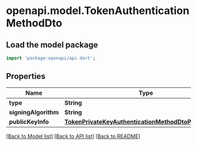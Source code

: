 # openapi.model.TokenAuthenticationMethodDto

## Load the model package

```dart
import 'package:openapi/api.dart';
```

## Properties

| Name                 | Type                                                                                                              | Description | Notes |
| -------------------- | ----------------------------------------------------------------------------------------------------------------- | ----------- | ----- |
| **type**             | **String**                                                                                                        |             |
| **signingAlgorithm** | **String**                                                                                                        |             |
| **publicKeyInfo**    | [**TokenPrivateKeyAuthenticationMethodDtoPublicKeyInfo**](TokenPrivateKeyAuthenticationMethodDtoPublicKeyInfo.md) |             |

[[Back to Model list]](../README.md#documentation-for-models) [[Back to API list]](../README.md#documentation-for-api-endpoints) [[Back to README]](../README.md)
